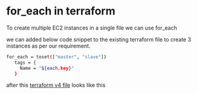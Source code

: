 # for_each in terraform 

To create multiple EC2 instances in a single file we can use for_each 

we can added below code snippet to the existing terraform file to create 3 instances as per our requirement. 

```sh 
for_each = toset(["master", "slave"])
   tags = {
     Name = "${each.key}"
   }
```

after this [terraform v4 file]() looks like this